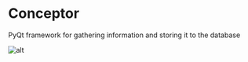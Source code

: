 # Conceptor
PyQt framework for gathering information and storing it to the database

![alt](figs/info.png)